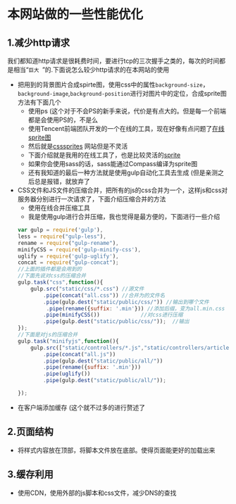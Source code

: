 # 本网站做的一些性能优化
## 1.减少http请求
我们都知道http请求是很耗费时间，要进行tcp的三次握手之类的，每次的时间都是相当“`巨大 `”的.下面说怎么较少http请求的在本网站的使用
- 把用到的背景图片合成spirte图，使用css中的属性`background-size`，`background-image`,`background-position`进行对图片中的定位，合成sprite图方法有下面几个
    + 使用ps (这个对于不会PS的新手来说，代价是有点大的。但是每一个前端都是会使用PS的，不是么
    + 使用Tencent前端团队开发的一个在线的工具，现在好像有点问题了[在线sprite图](http://alloyteam.github.io/gopng/)
    + 然后就是[csssprites](http://csssprites.com/) 网站但是不灵活
    + 下面介绍就是我用的在线工具了，也是比较灵活的[sprite](http://sjli.github.io/spritemaker_extjs/example.html)
    + 如果你会使用sass的话，sass能通过Compass编译为sprite图
    + 还有我知道的最后一种方法就是使用gulp自动化工具去生成 (但是亲测之后总是报错，就放弃了
- CSS文件和JS文件的压缩合并，把所有的js的css合并为一个，这样js和css对服务器分别进行一次请求了，下面介绍压缩合并的方法
    + 使用在线合并压缩工具 
    + 我是使用gulp进行合并压缩，我也觉得是最方便的，下面进行一些介绍
    ```javascript
    var gulp = require('gulp'),
    less = require("gulp-less"),
    rename = require("gulp-rename"),
    minifyCSS = require('gulp-minify-css'),
    uglify = require('gulp-uglify'),
    concat = require("gulp-concat");
    //上面的插件都是会用到的
    //下面先说对css的压缩合并
    gulp.task("css",function(){
        gulp.src("static/css/*.css") //源文件
            .pipe(concat("all.css")) //合并为的文件名
            .pipe(gulp.dest("static/public/css/")) //输出到哪个文件
             .pipe(rename({suffix: '.min'})) //添加后缀，变为all.min.css
            .pipe(minifyCSS())             //对css进行压缩
            .pipe(gulp.dest("static/public/css/"));  //输出
    });
    //下面是对js的压缩合并
    gulp.task("minifyjs",function(){
        gulp.src(["static/controllers/*.js","static/controllers/articleDetail/*.js"])
            .pipe(concat("all.js"))
            .pipe(gulp.dest("static/public/all/"))
            .pipe(rename({suffix: '.min'}))
            .pipe(uglify())
            .pipe(gulp.dest("static/public/all/"));
    
    });
    ```
- 在客户端添加缓存  (这个就不过多的进行赘述了
## 2.页面结构
- 将样式内容放在顶部，将脚本文件放在底部。使得页面能更好的加载出来
## 3.缓存利用
- 使用CDN，使用外部的js脚本和css文件，减少DNS的查找
